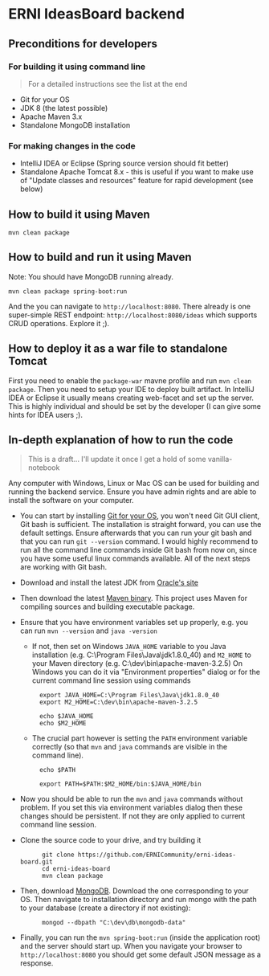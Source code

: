# ERNI IdeasBoard backend

## Preconditions for developers

### For building it using command line
> For a detailed instructions see the list at the end

- Git for your OS
- JDK 8 (the latest possible)
- Apache Maven 3.x
- Standalone MongoDB installation

### For making changes in the code
- IntelliJ IDEA or Eclipse (Spring source version should fit better)
- Standalone Apache Tomcat 8.x - this is useful if you want to make use of "Update classes and resources" feature for rapid development (see below)

## How to build it using Maven
`mvn clean package`

## How to build and run it using Maven
Note: You should have MongoDB running already.

`mvn clean package spring-boot:run`

And the you can navigate to `http://localhost:8080`. There already is one super-simple REST endpoint: `http://localhost:8080/ideas` which supports CRUD operations. Explore it ;).
 
## How to deploy it as a war file to standalone Tomcat
First you need to enable the `package-war` mavne profile and run `mvn clean package`. 
Then you need to setup your IDE to deploy built artifact. In IntelliJ IDEA or Eclipse it usually means creating web-facet and set up the server. 
This is highly individual and should be set by the developer (I can give some hints for IDEA users ;). 

## In-depth explanation of how to run the code
> This is a draft... I'll update it once I get a hold of some vanilla-notebook

Any computer with Windows, Linux or Mac OS can be used for building and running the backend service. Ensure you have admin rights and are able to install the software on your computer.

- You can start by installing [Git for your OS](http://git-scm.com/downloads), you won't need Git GUI client, Git bash is sufficient. The installation is straight forward, you can use the default settings. Ensure afterwards that you can run your git bash and that you can run `git --version` command. I would highly recommend to run all the command line commands inside Git bash from now on, since you have some useful linux commands available. All of the next steps are working with Git bash. 
- Download and install the latest JDK from [Oracle's site](http://www.oracle.com/technetwork/java/javase/downloads/jdk8-downloads-2133151.html)
- Then download the latest [Maven binary](http://maven.apache.org/download.cgi). This project uses Maven for compiling sources and building executable package.
- Ensure that you have environment variables set up properly, e.g. you can run `mvn --version` and `java -version`
    * If not, then set on Windows `JAVA_HOME` variable to you Java installation (e.g. C:\Program Files\Java\jdk1.8.0_40) and `M2_HOME` to your Maven directory (e.g. C:\dev\bin\apache-maven-3.2.5)
    On Windows you can do it via "Environment properties" dialog or for the current command line session using commands
    
            export JAVA_HOME=C:\Program Files\Java\jdk1.8.0_40
            export M2_HOME=C:\dev\bin\apache-maven-3.2.5
            
            echo $JAVA_HOME
            echo $M2_HOME
              
    * The crucial part however is setting the `PATH` environment variable correctly (so that `mvn` and `java` commands are visible in the command line). 

            echo $PATH
            
            export PATH=$PATH:$M2_HOME/bin:$JAVA_HOME/bin
            
- Now you should be able to run the `mvn` and `java` commands without problem. If you set this via environment variables dialog then these changes should be persistent. If not they are only applied to current command line session.
- Clone the source code to your drive, and try building it
 
            git clone https://github.com/ERNICommunity/erni-ideas-board.git
            cd erni-ideas-board
            mvn clean package
            
- Then, download [MongoDB](https://www.mongodb.org/downloads). Download the one corresponding to your OS. Then navigate to installation directory and run mongo with the path to your database (create a directory if not existing):
            
            mongod --dbpath "C:\dev\db\mongodb-data"
            
- Finally, you can run the `mvn spring-boot:run` (inside the application root) and the server should start up. When you navigate your browser to `http://localhost:8080` you should get some default JSON message as a response. 
